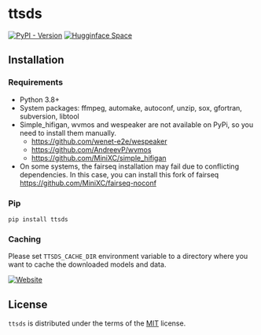 # ttsds

[![PyPI - Version](https://img.shields.io/pypi/v/ttsds.svg)](https://pypi.org/project/ttsds)
[![Hugginface Space](https://img.shields.io/badge/%F0%9F%A4%97-ttsds%2Fbenchmark-blue)](https://huggingface.co/spaces/ttsds/benchmark)

## Installation

### Requirements

- Python 3.8+
- System packages: ffmpeg, automake, autoconf, unzip, sox, gfortran, subversion, libtool
- Simple_hifigan, wvmos and wespeaker are not available on PyPi, so you need to install them manually.
    - https://github.com/wenet-e2e/wespeaker
    - https://github.com/AndreevP/wvmos
    - https://github.com/MiniXC/simple_hifigan
- On some systems, the fairseq installation may fail due to conflicting dependencies. In this case, you can install this fork of fairseq https://github.com/MiniXC/fairseq-noconf

### Pip

```console
pip install ttsds
```

### Caching

Please set ``TTSDS_CACHE_DIR`` environment variable to a directory where you want to cache the downloaded models and data.

[![Website](https://ttsdsbenchmark.com/logo-dark.png)](https://ttsdsbenchmark.com)

## License

`ttsds` is distributed under the terms of the [MIT](https://spdx.org/licenses/MIT.html) license.
